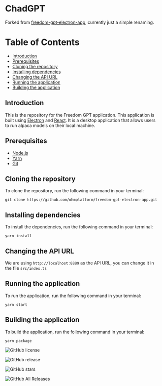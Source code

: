 # ChadGPT

Forked from [freedom-gpt-electron-app](https://github.com/ohmplatform/freedom-gpt-electron-app), currently just a simple renaming.

# Table of Contents

- [Introduction](#introduction)
- [Prerequisites](#prerequisites)
- [Cloning the repository](#cloning-the-repository)
- [Installing dependencies](#installing-dependencies)
- [Changing the API URL](#changing-the-api-url)
- [Running the application](#running-the-application)
- [Building the application](#building-the-application)

## Introduction

This is the repository for the Freedom GPT application. This application is built using
[Electron](https://www.electronjs.org/) and [React](https://reactjs.org/). It is a desktop application that
allows users to run alpaca models on their local machine.

## Prerequisites

- [Node.js](https://nodejs.org/en/download/)
- [Yarn](https://classic.yarnpkg.com/en/docs/install/#windows-stable)
- [Git](https://git-scm.com/downloads)

## Cloning the repository

To clone the repository, run the following command in your terminal:

`git clone https://github.com/ohmplatform/freedom-gpt-electron-app.git`

## Installing dependencies

To install the dependencies, run the following command in your terminal:

`yarn install`

## Changing the API URL

We are using `http://localhost:8889` as the API URL, you can change it in the file
`src/index.ts`

## Running the application

To run the application, run the following command in your terminal:

`yarn start`

## Building the application

To build the application, run the following command in your terminal:

`yarn package`



![GitHub license](https://img.shields.io/badge/license-MIT-blue.svg)

![GitHub release](https://img.shields.io/github/release/ohmplatform/freedom-gpt-electron-app.svg)

![GitHub stars](https://img.shields.io/github/stars/ohmplatform/freedom-gpt-electron-app.svg)

![GitHub All Releases](https://img.shields.io/github/downloads/ohmplatform/freedom-gpt-electron-app/total.svg)